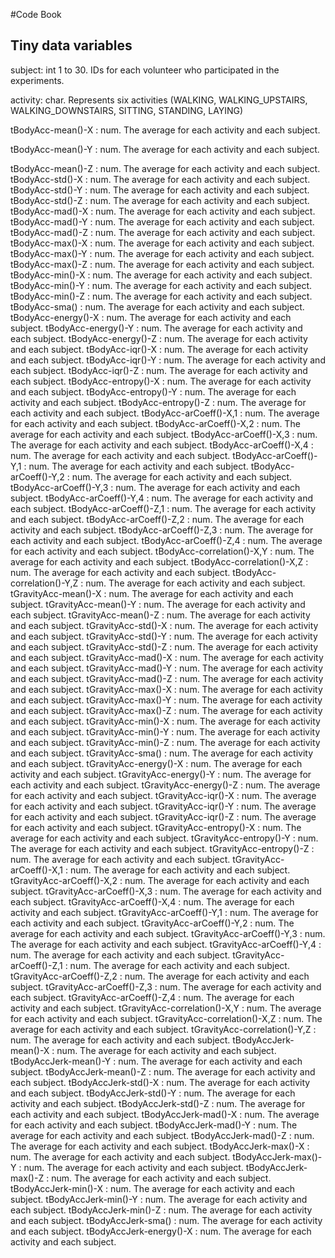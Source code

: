 #Code Book

## Tiny data variables

subject: int 1 to 30. IDs for each volunteer who participated in the experiments.

activity: char. Represents six activities (WALKING, WALKING_UPSTAIRS, WALKING_DOWNSTAIRS, SITTING, STANDING, LAYING)

tBodyAcc-mean()-X                   : num. The average for each activity and each subject.

tBodyAcc-mean()-Y                   : num. The average for each activity and each subject.

tBodyAcc-mean()-Z                   : num. The average for each activity and each subject.
tBodyAcc-std()-X                    : num. The average for each activity and each subject.
tBodyAcc-std()-Y                    : num. The average for each activity and each subject.
tBodyAcc-std()-Z                    : num. The average for each activity and each subject.
tBodyAcc-mad()-X                    : num. The average for each activity and each subject.
tBodyAcc-mad()-Y                    : num. The average for each activity and each subject.
tBodyAcc-mad()-Z                    : num. The average for each activity and each subject.
tBodyAcc-max()-X                    : num. The average for each activity and each subject.
tBodyAcc-max()-Y                    : num. The average for each activity and each subject.
tBodyAcc-max()-Z                    : num. The average for each activity and each subject.
tBodyAcc-min()-X                    : num. The average for each activity and each subject.
tBodyAcc-min()-Y                    : num. The average for each activity and each subject.
tBodyAcc-min()-Z                    : num. The average for each activity and each subject.
tBodyAcc-sma()                      : num. The average for each activity and each subject.
tBodyAcc-energy()-X                 : num. The average for each activity and each subject.
tBodyAcc-energy()-Y                 : num. The average for each activity and each subject.
tBodyAcc-energy()-Z                 : num. The average for each activity and each subject.
tBodyAcc-iqr()-X                    : num. The average for each activity and each subject.
tBodyAcc-iqr()-Y                    : num. The average for each activity and each subject.
tBodyAcc-iqr()-Z                    : num. The average for each activity and each subject.
tBodyAcc-entropy()-X                : num. The average for each activity and each subject.
tBodyAcc-entropy()-Y                : num. The average for each activity and each subject.
tBodyAcc-entropy()-Z                : num. The average for each activity and each subject.
tBodyAcc-arCoeff()-X,1              : num. The average for each activity and each subject.
tBodyAcc-arCoeff()-X,2              : num. The average for each activity and each subject.
tBodyAcc-arCoeff()-X,3              : num. The average for each activity and each subject.
tBodyAcc-arCoeff()-X,4              : num. The average for each activity and each subject.
tBodyAcc-arCoeff()-Y,1              : num. The average for each activity and each subject.
tBodyAcc-arCoeff()-Y,2              : num. The average for each activity and each subject.
tBodyAcc-arCoeff()-Y,3              : num. The average for each activity and each subject.
tBodyAcc-arCoeff()-Y,4              : num. The average for each activity and each subject.
tBodyAcc-arCoeff()-Z,1              : num. The average for each activity and each subject.
tBodyAcc-arCoeff()-Z,2              : num. The average for each activity and each subject.
tBodyAcc-arCoeff()-Z,3              : num. The average for each activity and each subject.
tBodyAcc-arCoeff()-Z,4              : num. The average for each activity and each subject.
tBodyAcc-correlation()-X,Y          : num. The average for each activity and each subject.
tBodyAcc-correlation()-X,Z          : num. The average for each activity and each subject.
tBodyAcc-correlation()-Y,Z          : num. The average for each activity and each subject.
tGravityAcc-mean()-X                : num. The average for each activity and each subject.
tGravityAcc-mean()-Y                : num. The average for each activity and each subject.
tGravityAcc-mean()-Z                : num. The average for each activity and each subject.
tGravityAcc-std()-X                 : num. The average for each activity and each subject.
tGravityAcc-std()-Y                 : num. The average for each activity and each subject.
tGravityAcc-std()-Z                 : num. The average for each activity and each subject.
tGravityAcc-mad()-X                 : num. The average for each activity and each subject.
tGravityAcc-mad()-Y                 : num. The average for each activity and each subject.
tGravityAcc-mad()-Z                 : num. The average for each activity and each subject.
tGravityAcc-max()-X                 : num. The average for each activity and each subject.
tGravityAcc-max()-Y                 : num. The average for each activity and each subject.
tGravityAcc-max()-Z                 : num. The average for each activity and each subject.
tGravityAcc-min()-X                 : num. The average for each activity and each subject.
tGravityAcc-min()-Y                 : num. The average for each activity and each subject.
tGravityAcc-min()-Z                 : num. The average for each activity and each subject.
tGravityAcc-sma()                   : num. The average for each activity and each subject.
tGravityAcc-energy()-X              : num. The average for each activity and each subject.
tGravityAcc-energy()-Y              : num. The average for each activity and each subject.
tGravityAcc-energy()-Z              : num. The average for each activity and each subject.
tGravityAcc-iqr()-X                 : num. The average for each activity and each subject.
tGravityAcc-iqr()-Y                 : num. The average for each activity and each subject.
tGravityAcc-iqr()-Z                 : num. The average for each activity and each subject.
tGravityAcc-entropy()-X             : num. The average for each activity and each subject.
tGravityAcc-entropy()-Y             : num. The average for each activity and each subject.
tGravityAcc-entropy()-Z             : num. The average for each activity and each subject.
tGravityAcc-arCoeff()-X,1           : num. The average for each activity and each subject.
tGravityAcc-arCoeff()-X,2           : num. The average for each activity and each subject.
tGravityAcc-arCoeff()-X,3           : num. The average for each activity and each subject.
tGravityAcc-arCoeff()-X,4           : num. The average for each activity and each subject.
tGravityAcc-arCoeff()-Y,1           : num. The average for each activity and each subject.
tGravityAcc-arCoeff()-Y,2           : num. The average for each activity and each subject.
tGravityAcc-arCoeff()-Y,3           : num. The average for each activity and each subject.
tGravityAcc-arCoeff()-Y,4           : num. The average for each activity and each subject.
tGravityAcc-arCoeff()-Z,1           : num. The average for each activity and each subject.
tGravityAcc-arCoeff()-Z,2           : num. The average for each activity and each subject.
tGravityAcc-arCoeff()-Z,3           : num. The average for each activity and each subject.
tGravityAcc-arCoeff()-Z,4           : num. The average for each activity and each subject.
tGravityAcc-correlation()-X,Y       : num. The average for each activity and each subject.
tGravityAcc-correlation()-X,Z       : num. The average for each activity and each subject.
tGravityAcc-correlation()-Y,Z       : num. The average for each activity and each subject.
tBodyAccJerk-mean()-X               : num. The average for each activity and each subject.
tBodyAccJerk-mean()-Y               : num. The average for each activity and each subject.
tBodyAccJerk-mean()-Z               : num. The average for each activity and each subject.
tBodyAccJerk-std()-X                : num. The average for each activity and each subject.
tBodyAccJerk-std()-Y                : num. The average for each activity and each subject.
tBodyAccJerk-std()-Z                : num. The average for each activity and each subject.
tBodyAccJerk-mad()-X                : num. The average for each activity and each subject.
tBodyAccJerk-mad()-Y                : num. The average for each activity and each subject.
tBodyAccJerk-mad()-Z                : num. The average for each activity and each subject.
tBodyAccJerk-max()-X                : num. The average for each activity and each subject.
tBodyAccJerk-max()-Y                : num. The average for each activity and each subject.
tBodyAccJerk-max()-Z                : num. The average for each activity and each subject.
tBodyAccJerk-min()-X                : num. The average for each activity and each subject.
tBodyAccJerk-min()-Y                : num. The average for each activity and each subject.
tBodyAccJerk-min()-Z                : num. The average for each activity and each subject.
tBodyAccJerk-sma()                  : num. The average for each activity and each subject.
tBodyAccJerk-energy()-X             : num. The average for each activity and each subject.
